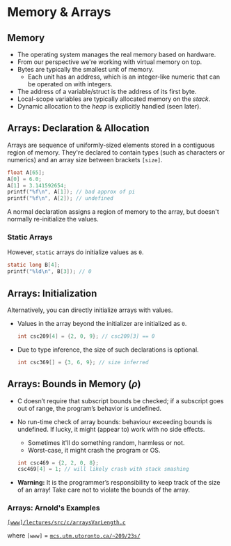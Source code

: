 # Memory & Arrays

## Memory

- The operating system manages the real memory based on hardware.
- From our perspective we're working with virtual memory on top.
- Bytes are typically the smallest unit of memory.
  - Each unit has an address, which is an integer-like numeric that can be operated on with integers.
- The address of a variable/struct is the address of its first byte.
- Local-scope variables are typically allocated memory on the _stack_.
- Dynamic allocation to the _heap_ is explicitly handled (seen later).

## Arrays: Declaration & Allocation

Arrays are sequence of uniformly-sized elements stored in a contiguous region of memory. They're declared to contain types (such as characters or numerics) and an array size between brackets `[size]`.

```c
float A[65];
A[0] = 6.0;
A[1] = 3.141592654;
printf("%f\n", A[1]); // bad approx of pi
printf("%f\n", A[2]); // undefined
```

A normal declaration assigns a region of memory to the array, but doesn't normally re-initialize the values.

### Static Arrays

However, `static` arrays do initialize values as `0`.

```c
static long B[4];
printf("%ld\n", B[3]); // 0
```

## Arrays: Initialization

Alternatively, you can directly initialize arrays with values.

- Values in the array beyond the initializer are initialized as `0`.

  ```c
  int csc209[4] = {2, 0, 9}; // csc209[3] == 0
  ```

- Due to type inference, the size of such declarations is optional.

  ```c
  int csc369[] = {3, 6, 9}; // size inferred
  ```

## Arrays: Bounds in Memory ($\rho$)

- C doesn’t require that subscript bounds be checked; if a subscript goes out of range, the program’s behavior is undefined.
- No run-time check of array bounds: behaviour exceeding bounds is undefined. If lucky, it might (appear to) work with no side effects.

  - Sometimes it'll do something random, harmless or not.
  - Worst-case, it might crash the program or OS.

  ```c
  int csc469 = {2, 2, 0, 8};
  csc469[4] = 1; // will likely crash with stack smashing
  ```

- **Warning:** It is the programmer’s responsibility to keep track of the size of an array! Take care not to violate the bounds of the array.

### Arrays: Arnold's Examples

[`[www]/lectures/src/c/arraysVarLength.c`](https://mcs.utm.utoronto.ca/~209/23s/lectures/src/c/arraysVarLength.c)

where `[www]` = [`mcs.utm.utoronto.ca/~209/23s/`](https://mcs.utm.utoronto.ca/~209/23s)
